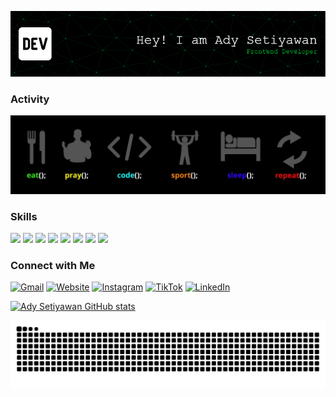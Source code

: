 ![my](gambar/header.png)

### Activity

![activity](gambar/activity.jpeg)

### Skills

<img src="https://img.shields.io/badge/HTML5-E34F26?style=for-the-badge&logo=html5&logoColor=white" /> <img src="https://img.shields.io/badge/CSS3-1572B6?style=for-the-badge&logo=css3&logoColor=white" /> <img src="https://img.shields.io/badge/JavaScript-323330?style=for-the-badge&logo=javascript&logoColor=F7DF1E" /> <img src="https://img.shields.io/badge/TypeScript-007ACC?style=for-the-badge&logo=typescript&logoColor=white" /> <img src="https://img.shields.io/badge/next%20js-000000?style=for-the-badge&logo=nextdotjs&logoColor=white" /> <img src="https://img.shields.io/badge/Node%20js-339933?style=for-the-badge&logo=nodedotjs&logoColor=white" /> <img src="https://img.shields.io/badge/React-20232A?style=for-the-badge&logo=react&logoColor=61DAFB" /> <img src="https://img.shields.io/badge/Tailwind_CSS-38B2AC?style=for-the-badge&logo=tailwind-css&logoColor=white" />

### Connect with Me

[![Gmail](https://img.shields.io/badge/Gmail-D14836?style=for-the-badge&logo=gmail&logoColor=white)](mailto:adstynbusiness@gmail.com) [![Website](https://img.shields.io/badge/website-000000?style=for-the-badge&logo=about-dot-me&logoColor=white)](https://portfolio2025-11hs.vercel.app) [![Instagram](https://img.shields.io/badge/instagram-E4405F?style=for-the-badge&logo=instagram&logoColor=white)](https://instagram.com/_adstyn) [![TikTok](https://img.shields.io/badge/tiktok-000000?style=for-the-badge&logo=tiktok&logoColor=white)](https://tiktok.com/@adstynbusines) [![LinkedIn](https://img.shields.io/badge/LinkedIn-blue?style=for-the-badge&logo=linkedin&logoColor=white)](https://www.linkedin.com/in/ady-setiyawan-943778327/)

[![Ady Setiyawan GitHub stats](https://github-readme-stats.vercel.app/api?username=AdStyn&show_icons=true&theme=midnight-purple#gh-dark-mode-only)](https://github.com/AdStyn)

<img src="https://raw.githubusercontent.com/AdStyn/AdStyn/output/snake.svg" alt="Snake animation" />

###
